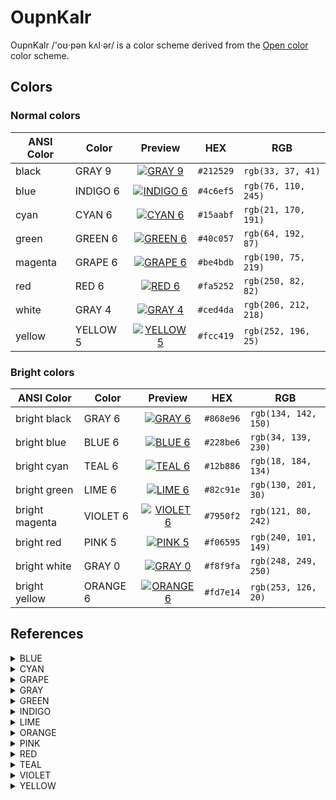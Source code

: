 # OupnKalr

OupnKalr /'oʊ·pən kʌl·ər/ is a color scheme derived from the [Open color] color scheme.

[Open color]: https://github.com/yeun/open-color

## Colors

### Normal colors

| ANSI Color | Color    | Preview                                 | HEX       | RGB                  |
| ---------- | -------- | :-------------------------------------: | --------- | -------------------- |
| black      | GRAY 9   | [![GRAY 9][GRAY 9 image]][GRAY 9]       | `#212529` | `rgb(33, 37, 41)`    |
| blue       | INDIGO 6 | [![INDIGO 6][INDIGO 6 image]][INDIGO 6] | `#4c6ef5` | `rgb(76, 110, 245)`  |
| cyan       | CYAN 6   | [![CYAN 6][CYAN 6 image]][CYAN 6]       | `#15aabf` | `rgb(21, 170, 191)`  |
| green      | GREEN 6  | [![GREEN 6][GREEN 6 image]][GREEN 6]    | `#40c057` | `rgb(64, 192, 87)`   |
| magenta    | GRAPE 6  | [![GRAPE 6][GRAPE 6 image]][GRAPE 6]    | `#be4bdb` | `rgb(190, 75, 219)`  |
| red        | RED 6    | [![RED 6][RED 6 image]][RED 6]          | `#fa5252` | `rgb(250, 82, 82)`   |
| white      | GRAY 4   | [![GRAY 4][GRAY 4 image]][GRAY 4]       | `#ced4da` | `rgb(206, 212, 218)` |
| yellow     | YELLOW 5 | [![YELLOW 5][YELLOW 5 image]][YELLOW 5] | `#fcc419` | `rgb(252, 196, 25)`  |

### Bright colors

| ANSI Color     | Color    | Preview                                 | HEX       | RGB                  |
| -------------- | -------- | :-------------------------------------: | --------- | -------------------- |
| bright black   | GRAY 6   | [![GRAY 6][GRAY 6 image]][GRAY 6]       | `#868e96` | `rgb(134, 142, 150)` |
| bright blue    | BLUE 6   | [![BLUE 6][BLUE 6 image]][BLUE 6]       | `#228be6` | `rgb(34, 139, 230)`  |
| bright cyan    | TEAL 6   | [![TEAL 6][TEAL 6 image]][TEAL 6]       | `#12b886` | `rgb(18, 184, 134)`  |
| bright green   | LIME 6   | [![LIME 6][LIME 6 image]][LIME 6]       | `#82c91e` | `rgb(130, 201, 30)`  |
| bright magenta | VIOLET 6 | [![VIOLET 6][VIOLET 6 image]][VIOLET 6] | `#7950f2` | `rgb(121, 80, 242)`  |
| bright red     | PINK 5   | [![PINK 5][PINK 5 image]][PINK 5]       | `#f06595` | `rgb(240, 101, 149)` |
| bright white   | GRAY 0   | [![GRAY 0][GRAY 0 image]][GRAY 0]       | `#f8f9fa` | `rgb(248, 249, 250)` |
| bright yellow  | ORANGE 6 | [![ORANGE 6][ORANGE 6 image]][ORANGE 6] | `#fd7e14` | `rgb(253, 126, 20)`  |

## References

<details>
  <summary>BLUE</summary>

  Open color swatches:

  | Color  |              Preview              | Contrast                 | Lightness | HEX       | RGB                  |
  | ------ | :-------------------------------: | ------------------------ | --------- | --------- | -------------------- |
  | BLUE 0 | [![BLUE 0][BLUE 0 image]][BLUE 0] | [13.89][BLUE 0 contrast] | 0.95      | `#e7f5ff` | `rgb(231, 245, 255)` |
  | BLUE 1 | [![BLUE 1][BLUE 1 image]][BLUE 1] | [12.49][BLUE 1 contrast] | 0.91      | `#d0ebff` | `rgb(208, 235, 255)` |
  | BLUE 2 | [![BLUE 2][BLUE 2 image]][BLUE 2] | [10.19][BLUE 2 contrast] | 0.82      | `#a5d8ff` | `rgb(165, 216, 255)` |
  | BLUE 3 | [![BLUE 3][BLUE 3 image]][BLUE 3] | [7.85][BLUE 3 contrast]  | 0.72      | `#74c0fc` | `rgb(116, 192, 252)` |
  | BLUE 4 | [![BLUE 4][BLUE 4 image]][BLUE 4] | [6.23][BLUE 4 contrast]  | 0.64      | `#4dabf7` | `rgb(77, 171, 247)`  |
  | BLUE 5 | [![BLUE 5][BLUE 5 image]][BLUE 5] | [5.16][BLUE 5 contrast]  | 0.57      | `#339af0` | `rgb(51, 154, 240)`  |
  | BLUE 6 | [![BLUE 6][BLUE 6 image]][BLUE 6] | [4.34][BLUE 6 contrast]  | 0.52      | `#228be6` | `rgb(34, 139, 230)`  |
  | BLUE 7 | [![BLUE 7][BLUE 7 image]][BLUE 7] | [3.68][BLUE 7 contrast]  | 0.47      | `#1c7ed6` | `rgb(28, 126, 214)`  |
  | BLUE 8 | [![BLUE 8][BLUE 8 image]][BLUE 8] | [3.07][BLUE 8 contrast]  | 0.43      | `#1971c2` | `rgb(25, 113, 194)`  |
  | BLUE 9 | [![BLUE 9][BLUE 9 image]][BLUE 9] | [2.53][BLUE 9 contrast]  | 0.38      | `#1864ab` | `rgb(24, 100, 171)`  |

  Other swatches:

  | Color            | Preview                                    | Contrast                   | Lightness | HEX       | RGB                 |
  | ---------------- | :----------------------------------------: | -------------------------- | --------- | --------- | ------------------- |
  | HTML dodger blue | [![blue][blue image]][blue]                | [4.77][blue contrast]      | 0.56      | `#1e90ff` | `rgb(30, 144, 255)` |
  | blue 210°        | [![blue 210°][blue 210° image]][blue 210°] | [4.06][blue 210° contrast] | 0.50      | `#0080ff` | `rgb(0, 128, 255)`  |

  [BLUE 0 contrast]: https://colourcontrast.cc/e7f5ff/212529
  [BLUE 0 image]: https://www.htmlcsscolor.com/preview/32x32/e7f5ff.png
  [BLUE 0]: https://www.htmlcsscolor.com/hex/e7f5ff
  [BLUE 1 contrast]: https://colourcontrast.cc/d0ebff/212529
  [BLUE 1 image]: https://www.htmlcsscolor.com/preview/32x32/d0ebff.png
  [BLUE 1]: https://www.htmlcsscolor.com/hex/d0ebff
  [BLUE 2 contrast]: https://colourcontrast.cc/a5d8ff/212529
  [BLUE 2 image]: https://www.htmlcsscolor.com/preview/32x32/a5d8ff.png
  [BLUE 2]: https://www.htmlcsscolor.com/hex/a5d8ff
  [BLUE 3 contrast]: https://colourcontrast.cc/74c0fc/212529
  [BLUE 3 image]: https://www.htmlcsscolor.com/preview/32x32/74c0fc.png
  [BLUE 3]: https://www.htmlcsscolor.com/hex/74c0fc
  [BLUE 4 contrast]: https://colourcontrast.cc/4dabf7/212529
  [BLUE 4 image]: https://www.htmlcsscolor.com/preview/32x32/4dabf7.png
  [BLUE 4]: https://www.htmlcsscolor.com/hex/4dabf7
  [BLUE 5 contrast]: https://colourcontrast.cc/339af0/212529
  [BLUE 5 image]: https://www.htmlcsscolor.com/preview/32x32/339af0.png
  [BLUE 5]: https://www.htmlcsscolor.com/hex/339af0
  [BLUE 6 contrast]: https://colourcontrast.cc/228be6/212529
  [BLUE 6 image]: https://www.htmlcsscolor.com/preview/32x32/228be6.png
  [BLUE 6]: https://www.htmlcsscolor.com/hex/228be6
  [BLUE 7 contrast]: https://colourcontrast.cc/1c7ed6/212529
  [BLUE 7 image]: https://www.htmlcsscolor.com/preview/32x32/1c7ed6.png
  [BLUE 7]: https://www.htmlcsscolor.com/hex/1c7ed6
  [BLUE 8 contrast]: https://colourcontrast.cc/1971c2/212529
  [BLUE 8 image]: https://www.htmlcsscolor.com/preview/32x32/1971c2.png
  [BLUE 8]: https://www.htmlcsscolor.com/hex/1971c2
  [BLUE 9 contrast]: https://colourcontrast.cc/1864ab/212529
  [BLUE 9 image]: https://www.htmlcsscolor.com/preview/32x32/1864ab.png
  [BLUE 9]: https://www.htmlcsscolor.com/hex/1864ab
  [blue 210° contrast]: https://colourcontrast.cc/0080ff/212529
  [blue 210° image]: https://www.htmlcsscolor.com/preview/32x32/0080ff.png
  [blue 210°]: https://www.htmlcsscolor.com/hex/0080ff
  [blue contrast]: https://colourcontrast.cc/1e90ff/212529
  [blue image]: https://www.htmlcsscolor.com/preview/32x32/1e90ff.png
  [blue]: https://www.htmlcsscolor.com/hex/1e90ff
</details>
<details>
  <summary>CYAN</summary>

  Open color swatches:

  | Color  |              Preview              | Contrast                 | Lightness | HEX       | RGB                  |
  | ------ | :-------------------------------: | ------------------------ | --------- | --------- | -------------------- |
  | CYAN 0 | [![CYAN 0][CYAN 0 image]][CYAN 0] | [14.21][CYAN 0 contrast] | 0.94      | `#e3fafc` | `rgb(227, 250, 252)` |
  | CYAN 1 | [![CYAN 1][CYAN 1 image]][CYAN 1] | [13.18][CYAN 1 contrast] | 0.88      | `#c5f6fa` | `rgb(197, 246, 250)` |
  | CYAN 2 | [![CYAN 2][CYAN 2 image]][CYAN 2] | [11.31][CYAN 2 contrast] | 0.77      | `#99e9f2` | `rgb(153, 233, 242)` |
  | CYAN 3 | [![CYAN 3][CYAN 3 image]][CYAN 3] | [9.30][CYAN 3 contrast]  | 0.65      | `#66d9e8` | `rgb(102, 217, 232)` |
  | CYAN 4 | [![CYAN 4][CYAN 4 image]][CYAN 4] | [7.76][CYAN 4 contrast]  | 0.55      | `#3bc9db` | `rgb(59, 201, 219)`  |
  | CYAN 5 | [![CYAN 5][CYAN 5 image]][CYAN 5] | [6.48][CYAN 5 contrast]  | 0.47      | `#22b8cf` | `rgb(34, 184, 207)`  |
  | CYAN 6 | [![CYAN 6][CYAN 6 image]][CYAN 6] | [5.53][CYAN 6 contrast]  | 0.42      | `#15aabf` | `rgb(21, 170, 191)`  |
  | CYAN 7 | [![CYAN 7][CYAN 7 image]][CYAN 7] | [4.49][CYAN 7 contrast]  | 0.37      | `#1098ad` | `rgb(16, 152, 173)`  |
  | CYAN 8 | [![CYAN 8][CYAN 8 image]][CYAN 8] | [3.55][CYAN 8 contrast]  | 0.32      | `#0c8599` | `rgb(12, 133, 153)`  |
  | CYAN 9 | [![CYAN 9][CYAN 9 image]][CYAN 9] | [2.76][CYAN 9 contrast]  | 0.28      | `#0b7285` | `rgb(11, 114, 133)`  |

  Other swatches:

  | Color            | Preview                                    | Contrast                    | Lightness | HEX       | RGB                |
  | ---------------- | :----------------------------------------: | --------------------------- | --------- | --------- | ------------------ |
  | HTML cyan (aqua) | [![cyan][cyan image]][cyan]                | [12.30][cyan contrast]      | 0.5       | `#00ffff` | `rgb(0, 255, 255)` |
  | cyan 180°        | [![cyan 180°][cyan 180° image]][cyan 180°] | [12.30][cyan 180° contrast] | 0.5       | `#00ffff` | `rgb(0, 255, 255)` |

  [CYAN 0 contrast]: https://colourcontrast.cc/e3fafc/212529
  [CYAN 0 image]: https://www.htmlcsscolor.com/preview/32x32/e3fafc.png
  [CYAN 0]: https://www.htmlcsscolor.com/hex/e3fafc
  [CYAN 1 contrast]: https://colourcontrast.cc/c5f6fa/212529
  [CYAN 1 image]: https://www.htmlcsscolor.com/preview/32x32/c5f6fa.png
  [CYAN 1]: https://www.htmlcsscolor.com/hex/c5f6fa
  [CYAN 2 contrast]: https://colourcontrast.cc/99e9f2/212529
  [CYAN 2 image]: https://www.htmlcsscolor.com/preview/32x32/99e9f2.png
  [CYAN 2]: https://www.htmlcsscolor.com/hex/99e9f2
  [CYAN 3 contrast]: https://colourcontrast.cc/66d9e8/212529
  [CYAN 3 image]: https://www.htmlcsscolor.com/preview/32x32/66d9e8.png
  [CYAN 3]: https://www.htmlcsscolor.com/hex/66d9e8
  [CYAN 4 contrast]: https://colourcontrast.cc/3bc9db/212529
  [CYAN 4 image]: https://www.htmlcsscolor.com/preview/32x32/3bc9db.png
  [CYAN 4]: https://www.htmlcsscolor.com/hex/3bc9db
  [CYAN 5 contrast]: https://colourcontrast.cc/22b8cf/212529
  [CYAN 5 image]: https://www.htmlcsscolor.com/preview/32x32/22b8cf.png
  [CYAN 5]: https://www.htmlcsscolor.com/hex/22b8cf
  [CYAN 6 contrast]: https://colourcontrast.cc/15aabf/212529
  [CYAN 6 image]: https://www.htmlcsscolor.com/preview/32x32/15aabf.png
  [CYAN 6]: https://www.htmlcsscolor.com/hex/15aabf
  [CYAN 7 contrast]: https://colourcontrast.cc/1098ad/212529
  [CYAN 7 image]: https://www.htmlcsscolor.com/preview/32x32/1098ad.png
  [CYAN 7]: https://www.htmlcsscolor.com/hex/1098ad
  [CYAN 8 contrast]: https://colourcontrast.cc/0c8599/212529
  [CYAN 8 image]: https://www.htmlcsscolor.com/preview/32x32/0c8599.png
  [CYAN 8]: https://www.htmlcsscolor.com/hex/0c8599
  [CYAN 9 contrast]: https://colourcontrast.cc/0b7285/212529
  [CYAN 9 image]: https://www.htmlcsscolor.com/preview/32x32/0b7285.png
  [CYAN 9]: https://www.htmlcsscolor.com/hex/0b7285
  [cyan 180° contrast]: https://colourcontrast.cc/00ffff/212529
  [cyan 180° image]: https://www.htmlcsscolor.com/preview/32x32/00ffff.png
  [cyan 180°]: https://www.htmlcsscolor.com/hex/00ffff
  [cyan contrast]: https://colourcontrast.cc/00ffff/212529
  [cyan image]: https://www.htmlcsscolor.com/preview/32x32/00ffff.png
  [cyan]: https://www.htmlcsscolor.com/hex/00ffff
</details>
<details>
  <summary>GRAPE</summary>

  Open color swatches:

  | Color   |               Preview                | Contrast                  | Lightness | HEX       | RGB                  |
  | ------- | :----------------------------------: | ------------------------- | --------- | --------- | -------------------- |
  | GRAPE 0 | [![GRAPE 0][GRAPE 0 image]][GRAPE 0] | [13.85][GRAPE 0 contrast] | 0.96      | `#f8f0fc` | `rgb(248, 240, 252)` |
  | GRAPE 1 | [![GRAPE 1][GRAPE 1 image]][GRAPE 1] | [11.84][GRAPE 1 contrast] | 0.92      | `#f3d9fa` | `rgb(243, 217, 250)` |
  | GRAPE 2 | [![GRAPE 2][GRAPE 2 image]][GRAPE 2] | [9.83][GRAPE 2 contrast]  | 0.86      | `#eebefa` | `rgb(238, 190, 250)` |
  | GRAPE 3 | [![GRAPE 3][GRAPE 3 image]][GRAPE 3] | [7.52][GRAPE 3 contrast]  | 0.78      | `#e599f7` | `rgb(229, 153, 247)` |
  | GRAPE 4 | [![GRAPE 4][GRAPE 4 image]][GRAPE 4] | [5.80][GRAPE 4 contrast]  | 0.71      | `#da77f2` | `rgb(218, 119, 242)` |
  | GRAPE 5 | [![GRAPE 5][GRAPE 5 image]][GRAPE 5] | [4.63][GRAPE 5 contrast]  | 0.64      | `#cc5de8` | `rgb(204, 93, 232)`  |
  | GRAPE 6 | [![GRAPE 6][GRAPE 6 image]][GRAPE 6] | [3.83][GRAPE 6 contrast]  | 0.58      | `#be4bdb` | `rgb(190, 75, 219)`  |
  | GRAPE 7 | [![GRAPE 7][GRAPE 7 image]][GRAPE 7] | [3.18][GRAPE 7 contrast]  | 0.52      | `#ae3ec9` | `rgb(174, 62, 201)`  |
  | GRAPE 8 | [![GRAPE 8][GRAPE 8 image]][GRAPE 8] | [2.65][GRAPE 8 contrast]  | 0.46      | `#9c36b5` | `rgb(156, 54, 181)`  |
  | GRAPE 9 | [![GRAPE 9][GRAPE 9 image]][GRAPE 9] | [2.12][GRAPE 9 contrast]  | 0.40      | `#862e9c` | `rgb(134, 46, 156)`  |

  Other swatches:

  | Color                  | Preview                                       | Contrast                    | Lightness | HEX       | RGB                |
  | ---------------------- | :-------------------------------------------: | --------------------------- | --------- | --------- | ------------------ |
  | HTML magenta (fuchsia) | [![magenta][magenta image]][magenta]          | [4.92][magenta contrast]    | 0.50      | `#ff00ff` | `rgb(255, 0, 255)` |
  | grape 300°             | [![grape 300°][grape 300° image]][grape 300°] | [4.92][grape 300° contrast] | 0.50      | `#ff00ff` | `rgb(255, 0, 255)` |

  [GRAPE 0 contrast]: https://colourcontrast.cc/f8f0fc/212529
  [GRAPE 0 image]: https://www.htmlcsscolor.com/preview/32x32/f8f0fc.png
  [GRAPE 0]: https://www.htmlcsscolor.com/hex/f8f0fc
  [GRAPE 1 contrast]: https://colourcontrast.cc/f3d9fa/212529
  [GRAPE 1 image]: https://www.htmlcsscolor.com/preview/32x32/f3d9fa.png
  [GRAPE 1]: https://www.htmlcsscolor.com/hex/f3d9fa
  [GRAPE 2 contrast]: https://colourcontrast.cc/eebefa/212529
  [GRAPE 2 image]: https://www.htmlcsscolor.com/preview/32x32/eebefa.png
  [GRAPE 2]: https://www.htmlcsscolor.com/hex/eebefa
  [GRAPE 3 contrast]: https://colourcontrast.cc/e599f7/212529
  [GRAPE 3 image]: https://www.htmlcsscolor.com/preview/32x32/e599f7.png
  [GRAPE 3]: https://www.htmlcsscolor.com/hex/e599f7
  [GRAPE 4 contrast]: https://colourcontrast.cc/da77f2/212529
  [GRAPE 4 image]: https://www.htmlcsscolor.com/preview/32x32/da77f2.png
  [GRAPE 4]: https://www.htmlcsscolor.com/hex/da77f2
  [GRAPE 5 contrast]: https://colourcontrast.cc/cc5de8/212529
  [GRAPE 5 image]: https://www.htmlcsscolor.com/preview/32x32/cc5de8.png
  [GRAPE 5]: https://www.htmlcsscolor.com/hex/cc5de8
  [GRAPE 6 contrast]: https://colourcontrast.cc/be4bdb/212529
  [GRAPE 6 image]: https://www.htmlcsscolor.com/preview/32x32/be4bdb.png
  [GRAPE 6]: https://www.htmlcsscolor.com/hex/be4bdb
  [GRAPE 7 contrast]: https://colourcontrast.cc/ae3ec9/212529
  [GRAPE 7 image]: https://www.htmlcsscolor.com/preview/32x32/ae3ec9.png
  [GRAPE 7]: https://www.htmlcsscolor.com/hex/ae3ec9
  [GRAPE 8 contrast]: https://colourcontrast.cc/9c36b5/212529
  [GRAPE 8 image]: https://www.htmlcsscolor.com/preview/32x32/9c36b5.png
  [GRAPE 8]: https://www.htmlcsscolor.com/hex/9c36b5
  [GRAPE 9 contrast]: https://colourcontrast.cc/862e9c/212529
  [GRAPE 9 image]: https://www.htmlcsscolor.com/preview/32x32/862e9c.png
  [GRAPE 9]: https://www.htmlcsscolor.com/hex/862e9c
  [grape 300° contrast]: https://colourcontrast.cc/ff00ff/212529
  [grape 300° image]: https://www.htmlcsscolor.com/preview/32x32/ff00ff.png
  [grape 300°]: https://www.htmlcsscolor.com/hex/ff00ff
  [magenta contrast]: https://colourcontrast.cc/ff00ff/212529
  [magenta image]: https://www.htmlcsscolor.com/preview/32x32/ff00ff.png
  [magenta]: https://www.htmlcsscolor.com/hex/ff00ff
</details>
<details>
  <summary>GRAY</summary>

  Open color swatches:

  | Color  |              Preview              | Contrast                 | Lightness | HEX       | RGB                  |
  | -------| :-------------------------------: | ------------------------ | --------- | --------- | -------------------- |
  | GRAY 0 | [![GRAY 0][GRAY 0 image]][GRAY 0] | [14.63][GRAY 0 contrast] | 0.98      | `#f8f9fa` | `rgb(248, 249, 250)` |
  | GRAY 1 | [![GRAY 1][GRAY 1 image]][GRAY 1] | [13.87][GRAY 1 contrast] | 0.95      | `#f1f3f5` | `rgb(241, 243, 245)` |
  | GRAY 2 | [![GRAY 2][GRAY 2 image]][GRAY 2] | [13.01][GRAY 2 contrast] | 0.93      | `#e9ecef` | `rgb(233, 236, 239)` |
  | GRAY 3 | [![GRAY 3][GRAY 3 image]][GRAY 3] | [11.85][GRAY 3 contrast] | 0.89      | `#dee2e6` | `rgb(222, 226, 230)` |
  | GRAY 4 | [![GRAY 4][GRAY 4 image]][GRAY 4] | [10.32][GRAY 4 contrast] | 0.83      | `#ced4da` | `rgb(206, 212, 218)` |
  | GRAY 5 | [![GRAY 5][GRAY 5 image]][GRAY 5] | [7.43][GRAY 5 contrast]  | 0.71      | `#adb5bd` | `rgb(173, 181, 189)` |
  | GRAY 6 | [![GRAY 6][GRAY 6 image]][GRAY 6] | [4.64][GRAY 6 contrast]  | 0.56      | `#868e96` | `rgb(134, 142, 150)` |
  | GRAY 7 | [![GRAY 7][GRAY 7 image]][GRAY 7] | [1.89][GRAY 7 contrast]  | 0.31      | `#495057` | `rgb(73, 80, 87)`    |
  | GRAY 8 | [![GRAY 8][GRAY 8 image]][GRAY 8] | [1.34][GRAY 8 contrast]  | 0.23      | `#343a40` | `rgb(52, 58, 64)`    |
  | GRAY 9 | [![GRAY 9][GRAY 9 image]][GRAY 9] | [1.00][GRAY 9 contrast]  | 0.15      | `#212529` | `rgb(33, 37, 41)`    |

  Other swatches:

  | Color           | Preview                                       | Contrast                     | Lightness | HEX       | RGB                  |
  | --------------- | :-------------------------------------------: | ---------------------------- | --------- | --------- | -------------------- |
  | HTML dark gray  | [![dark gray][dark gray image]][dark gray]    | [6.56][dark gray contrast]   | 0.66      | `#d3d3d3` | `rgb(211, 211, 211)` |
  | HTML gray       | [![gray][gray image]][gray]                   | [3.91][gray contrast]        | 0.50      | `#808080` | `rgb(128, 128, 128)` |
  | HTML light gray | [![light gray][light gray image]][light gray] | [10.30][light gray contrast] | 0.83      | `#d3d3d3` | `rgb(211, 211, 211)` |

  Because there is no color wheel for gray (hues in HSL/HSV color models), only
  HTML colors are used as reference.

  Thoughts:

  * **GRAY 0** is the lightest tint, therefore is chosen as the foreground color
    and as the bright white color
  * **GRAY** 4 is the nearest tint to HTML light gray by contrast, has the same
    lightness as HTML light gray, therefore is chosen as the normal white color

    * GRAY 3 is darker white than light gray
    * GRAY 4 is the middle tone and would have low contrast to GRAY 5

  * **GRAY 6** is the nearest shade to HTML gray by contrast and lightness, the
    first shade above 4.5 contrast, therefore is chosen as the bright black
    color

    * GRAY 5 is the middle tone and would have low contrast to GRAY 4
    * GRAY 7 is unreadable
    * HTML dark gray is surprisingly lighter than HTML gray

  * **GRAY 9** is the darkest shade, therefore is chosen as the background
    color and as the normal black color

  [GRAY 0 contrast]: https://colourcontrast.cc/f8f9fa/212529
  [GRAY 0 image]: https://www.htmlcsscolor.com/preview/32x32/f8f9fa.png
  [GRAY 0]: https://www.htmlcsscolor.com/hex/f8f9fa
  [GRAY 1 contrast]: https://colourcontrast.cc/f1f3f5/212529
  [GRAY 1 image]: https://www.htmlcsscolor.com/preview/32x32/f1f3f5.png
  [GRAY 1]: https://www.htmlcsscolor.com/hex/f1f3f5
  [GRAY 2 contrast]: https://colourcontrast.cc/e9ecef/212529
  [GRAY 2 image]: https://www.htmlcsscolor.com/preview/32x32/e9ecef.png
  [GRAY 2]: https://www.htmlcsscolor.com/hex/e9ecef
  [GRAY 3 contrast]: https://colourcontrast.cc/dee2e6/212529
  [GRAY 3 image]: https://www.htmlcsscolor.com/preview/32x32/dee2e6.png
  [GRAY 3]: https://www.htmlcsscolor.com/hex/dee2e6
  [GRAY 4 contrast]: https://colourcontrast.cc/ced4da/212529
  [GRAY 4 image]: https://www.htmlcsscolor.com/preview/32x32/ced4da.png
  [GRAY 4]: https://www.htmlcsscolor.com/hex/ced4da
  [GRAY 5 contrast]: https://colourcontrast.cc/adb5bd/212529
  [GRAY 5 image]: https://www.htmlcsscolor.com/preview/32x32/adb5bd.png
  [GRAY 5]: https://www.htmlcsscolor.com/hex/adb5bd
  [GRAY 6 contrast]: https://colourcontrast.cc/868e96/212529
  [GRAY 6 image]: https://www.htmlcsscolor.com/preview/32x32/868e96.png
  [GRAY 6]: https://www.htmlcsscolor.com/hex/868e96
  [GRAY 7 contrast]: https://colourcontrast.cc/495057/212529
  [GRAY 7 image]: https://www.htmlcsscolor.com/preview/32x32/495057.png
  [GRAY 7]: https://www.htmlcsscolor.com/hex/495057
  [GRAY 8 contrast]: https://colourcontrast.cc/343a40/212529
  [GRAY 8 image]: https://www.htmlcsscolor.com/preview/32x32/343a40.png
  [GRAY 8]: https://www.htmlcsscolor.com/hex/343a40
  [GRAY 9 contrast]: https://colourcontrast.cc/212529/212529
  [GRAY 9 image]: https://www.htmlcsscolor.com/preview/32x32/212529.png
  [GRAY 9]: https://www.htmlcsscolor.com/hex/212529
  [dark gray contrast]: https://colourcontrast.cc/a9a9a9/212529
  [dark gray image]: https://www.htmlcsscolor.com/preview/32x32/a9a9a9.png
  [dark gray]: https://www.htmlcsscolor.com/hex/a9a9a9
  [gray contrast]: https://colourcontrast.cc/808080/212529
  [gray image]: https://www.htmlcsscolor.com/preview/32x32/808080.png
  [gray]: https://www.htmlcsscolor.com/hex/808080
  [light gray contrast]: https://colourcontrast.cc/d3d3d3/212529
  [light gray image]: https://www.htmlcsscolor.com/preview/32x32/d3d3d3.png
  [light gray]: https://www.htmlcsscolor.com/hex/d3d3d3
</details>
<details>
  <summary>GREEN</summary>

  Open color swatches:

  | Color   |               Preview                | Contrast                  | Lightness | HEX       | RGB                  |
  | ------- | :----------------------------------: | ------------------------- | --------- | --------- | -------------------- |
  | GREEN 0 | [![GREEN 0][GREEN 0 image]][GREEN 0] | [14.37][GREEN 0 contrast] | 0.95      | `#ebfbee` | `rgb(235, 251, 238)` |
  | GREEN 1 | [![GREEN 1][GREEN 1 image]][GREEN 1] | [13.45][GREEN 1 contrast] | 0.90      | `#d3f9d8` | `rgb(211, 249, 216)` |
  | GREEN 2 | [![GREEN 2][GREEN 2 image]][GREEN 2] | [11.98][GREEN 2 contrast] | 0.82      | `#b2f2bb` | `rgb(178, 242, 187)` |
  | GREEN 3 | [![GREEN 3][GREEN 3 image]][GREEN 3] | [10.46][GREEN 3 contrast] | 0.73      | `#8ce99a` | `rgb(140, 233, 154)` |
  | GREEN 4 | [![GREEN 4][GREEN 4 image]][GREEN 4] | [8.83][GREEN 4 contrast]  | 0.64      | `#69db7c` | `rgb(105, 219, 124)` |
  | GREEN 5 | [![GREEN 5][GREEN 5 image]][GREEN 5] | [7.69][GREEN 5 contrast]  | 0.56      | `#51cf66` | `rgb(81, 207, 102)`  |
  | GREEN 6 | [![GREEN 6][GREEN 6 image]][GREEN 6] | [6.53][GREEN 6 contrast]  | 0.50      | `#40c057` | `rgb(64, 192, 87)`   |
  | GREEN 7 | [![GREEN 7][GREEN 7 image]][GREEN 7] | [5.61][GREEN 7 contrast]  | 0.46      | `#37b24d` | `rgb(55, 178, 77)`   |
  | GREEN 8 | [![GREEN 8][GREEN 8 image]][GREEN 8] | [4.48][GREEN 8 contrast]  | 0.40      | `#2f9e44` | `rgb(47, 158, 68)`   |
  | GREEN 9 | [![GREEN 9][GREEN 9 image]][GREEN 9] | [3.53][GREEN 9 contrast]  | 0.35      | `#2b8a3e` | `rgb(43, 138, 62)`   |

  Other swatches:

  | Color          | Preview                                       | Contrast                     | Lightness | HEX       | RGB              |
  | -------------- | :-------------------------------------------: | ---------------------------- | --------- | --------- | ---------------- |
  | HTML green     | [![green][green image]][green]                | [3.00][green contrast]       | 0.25      | `#008000` | `rgb(0, 128, 0)` |
  | HTML limegreen | [![limegreen][limegreen image]][limegreen]    | [7.28][limegreen contrast]   | 0.50      | `#32cd32` | `rgb(50, 205, 50)` |
  | green 120°     | [![green 120°][green 120° image]][green 120°] | [11.24][green 120° contrast] | 0.50      | `#00ff00` | `rgb(0, 255, 0)` |

  green 120° is HTML lime

  [GREEN 0 contrast]: https://colourcontrast.cc/ebfbee/212529
  [GREEN 0 image]: https://www.htmlcsscolor.com/preview/32x32/ebfbee.png
  [GREEN 0]: https://www.htmlcsscolor.com/hex/ebfbee
  [GREEN 1 contrast]: https://colourcontrast.cc/d3f9d8/212529
  [GREEN 1 image]: https://www.htmlcsscolor.com/preview/32x32/d3f9d8.png
  [GREEN 1]: https://www.htmlcsscolor.com/hex/d3f9d8
  [GREEN 2 contrast]: https://colourcontrast.cc/b2f2bb/212529
  [GREEN 2 image]: https://www.htmlcsscolor.com/preview/32x32/b2f2bb.png
  [GREEN 2]: https://www.htmlcsscolor.com/hex/b2f2bb
  [GREEN 3 contrast]: https://colourcontrast.cc/8ce99a/212529
  [GREEN 3 image]: https://www.htmlcsscolor.com/preview/32x32/8ce99a.png
  [GREEN 3]: https://www.htmlcsscolor.com/hex/8ce99a
  [GREEN 4 contrast]: https://colourcontrast.cc/69db7c/212529
  [GREEN 4 image]: https://www.htmlcsscolor.com/preview/32x32/69db7c.png
  [GREEN 4]: https://www.htmlcsscolor.com/hex/69db7c
  [GREEN 5 contrast]: https://colourcontrast.cc/51cf66/212529
  [GREEN 5 image]: https://www.htmlcsscolor.com/preview/32x32/51cf66.png
  [GREEN 5]: https://www.htmlcsscolor.com/hex/51cf66
  [GREEN 6 contrast]: https://colourcontrast.cc/40c057/212529
  [GREEN 6 image]: https://www.htmlcsscolor.com/preview/32x32/40c057.png
  [GREEN 6]: https://www.htmlcsscolor.com/hex/40c057
  [GREEN 7 contrast]: https://colourcontrast.cc/37b24d/212529
  [GREEN 7 image]: https://www.htmlcsscolor.com/preview/32x32/37b24d.png
  [GREEN 7]: https://www.htmlcsscolor.com/hex/37b24d
  [GREEN 8 contrast]: https://colourcontrast.cc/2f9e44/212529
  [GREEN 8 image]: https://www.htmlcsscolor.com/preview/32x32/2f9e44.png
  [GREEN 8]: https://www.htmlcsscolor.com/hex/2f9e44
  [GREEN 9 contrast]: https://colourcontrast.cc/2b8a3e/212529
  [GREEN 9 image]: https://www.htmlcsscolor.com/preview/32x32/2b8a3e.png
  [GREEN 9]: https://www.htmlcsscolor.com/hex/2b8a3e
  [green 120° contrast]: https://colourcontrast.cc/00ff00/212529
  [green 120° image]: https://www.htmlcsscolor.com/preview/32x32/00ff00.png
  [green 120°]: https://www.htmlcsscolor.com/hex/00ff00
  [green contrast]: https://colourcontrast.cc/008000/212529
  [green image]: https://www.htmlcsscolor.com/preview/32x32/008000.png
  [green]: https://www.htmlcsscolor.com/hex/008000
  [limegreen contrast]: https://colourcontrast.cc/32cd32/212529
  [limegreen image]: https://www.htmlcsscolor.com/preview/32x32/32cd32.png
  [limegreen]: https://www.htmlcsscolor.com/hex/32cd32
</details>
<details>
  <summary>INDIGO</summary>

  Open color swatches:

  | Color    |                 Preview                 | Contrast                   | Lightness | HEX       | RGB                  |
  | -------- | :-------------------------------------: | -------------------------- | --------- | --------- | -------------------- |
  | INDIGO 0 | [![INDIGO 0][INDIGO 0 image]][INDIGO 0] | [13.77][INDIGO 0 contrast] | 0.96      | `#edf2ff` | `rgb(237, 242, 255)` |
  | INDIGO 1 | [![INDIGO 1][INDIGO 1 image]][INDIGO 1] | [12.16][INDIGO 1 contrast] | 0.93      | `#dbe4ff` | `rgb(219, 228, 255)` |
  | INDIGO 2 | [![INDIGO 2][INDIGO 2 image]][INDIGO 2] | [9.40][INDIGO 2 contrast]  | 0.86      | `#bac8ff` | `rgb(186, 200, 255)` |
  | INDIGO 3 | [![INDIGO 3][INDIGO 3 image]][INDIGO 3] | [6.74][INDIGO 3 contrast]  | 0.78      | `#91a7ff` | `rgb(145, 167, 255)` |
  | INDIGO 4 | [![INDIGO 4][INDIGO 4 image]][INDIGO 4] | [5.20][INDIGO 4 contrast]  | 0.72      | `#748ffc` | `rgb(116, 143, 252)` |
  | INDIGO 5 | [![INDIGO 5][INDIGO 5 image]][INDIGO 5] | [4.20][INDIGO 5 contrast]  | 0.67      | `#5c7cfa` | `rgb(92, 124, 250)`  |
  | INDIGO 6 | [![INDIGO 6][INDIGO 6 image]][INDIGO 6] | [3.57][INDIGO 6 contrast]  | 0.63      | `#4c6ef5` | `rgb(76, 110, 245)`  |
  | INDIGO 7 | [![INDIGO 7][INDIGO 7 image]][INDIGO 7] | [3.10][INDIGO 7 contrast]  | 0.59      | `#4263eb` | `rgb(66, 99, 235)`   |
  | INDIGO 8 | [![INDIGO 8][INDIGO 8 image]][INDIGO 8] | [2.72][INDIGO 8 contrast]  | 0.55      | `#3b5bdb` | `rgb(59, 91, 219)`   |
  | INDIGO 9 | [![INDIGO 9][INDIGO 9 image]][INDIGO 9] | [2.28][INDIGO 9 contrast]  | 0.50      | `#364fc7` | `rgb(54, 79, 199)`   |

  Other swatches:

  | Color       |                     Preview                      | Contrast                     | Lightness | HEX       | RGB              |
  | ----------- | :----------------------------------------------: | ---------------------------- | --------- | --------- | ---------------- |
  | indigo 240° | [![indigo 240°][indigo 240° image]][indigo 240°] | [1.80][indigo 240° contrast] | 0.50      | `#0000ff` | `rgb(0, 0, 255)` |

  [INDIGO 0 contrast]: https://colourcontrast.cc/edf2ff/212529
  [INDIGO 0 image]: https://www.htmlcsscolor.com/preview/32x32/edf2ff.png
  [INDIGO 0]: https://www.htmlcsscolor.com/hex/edf2ff
  [INDIGO 1 contrast]: https://colourcontrast.cc/dbe4ff/212529
  [INDIGO 1 image]: https://www.htmlcsscolor.com/preview/32x32/dbe4ff.png
  [INDIGO 1]: https://www.htmlcsscolor.com/hex/dbe4ff
  [INDIGO 2 contrast]: https://colourcontrast.cc/bac8ff/212529
  [INDIGO 2 image]: https://www.htmlcsscolor.com/preview/32x32/bac8ff.png
  [INDIGO 2]: https://www.htmlcsscolor.com/hex/bac8ff
  [INDIGO 3 contrast]: https://colourcontrast.cc/91a7ff/212529
  [INDIGO 3 image]: https://www.htmlcsscolor.com/preview/32x32/91a7ff.png
  [INDIGO 3]: https://www.htmlcsscolor.com/hex/91a7ff
  [INDIGO 4 contrast]: https://colourcontrast.cc/748ffc/212529
  [INDIGO 4 image]: https://www.htmlcsscolor.com/preview/32x32/748ffc.png
  [INDIGO 4]: https://www.htmlcsscolor.com/hex/748ffc
  [INDIGO 5 contrast]: https://colourcontrast.cc/5c7cfa/212529
  [INDIGO 5 image]: https://www.htmlcsscolor.com/preview/32x32/5c7cfa.png
  [INDIGO 5]: https://www.htmlcsscolor.com/hex/5c7cfa
  [INDIGO 6 contrast]: https://colourcontrast.cc/4c6ef5/212529
  [INDIGO 6 image]: https://www.htmlcsscolor.com/preview/32x32/4c6ef5.png
  [INDIGO 6]: https://www.htmlcsscolor.com/hex/4c6ef5
  [INDIGO 7 contrast]: https://colourcontrast.cc/4263eb/212529
  [INDIGO 7 image]: https://www.htmlcsscolor.com/preview/32x32/4263eb.png
  [INDIGO 7]: https://www.htmlcsscolor.com/hex/4263eb
  [INDIGO 8 contrast]: https://colourcontrast.cc/3b5bdb/212529
  [INDIGO 8 image]: https://www.htmlcsscolor.com/preview/32x32/3b5bdb.png
  [INDIGO 8]: https://www.htmlcsscolor.com/hex/3b5bdb
  [INDIGO 9 contrast]: https://colourcontrast.cc/364fc7/212529
  [INDIGO 9 image]: https://www.htmlcsscolor.com/preview/32x32/364fc7.png
  [INDIGO 9]: https://www.htmlcsscolor.com/hex/364fc7
  [indigo 240° contrast]: https://colourcontrast.cc/0000ff/212529
  [indigo 240° image]: https://www.htmlcsscolor.com/preview/32x32/0000ff.png
  [indigo 240°]: https://www.htmlcsscolor.com/hex/0000ff
</details>
<details>
  <summary>LIME</summary>

  Open color swatches:

  | Color  |              Preview              | Contrast                 | Lightness | HEX       | RGB                  |
  | ------ | :-------------------------------: | ------------------------ | --------- | --------- | -------------------- |
  | LIME 0 | [![LIME 0][LIME 0 image]][LIME 0] | [14.60][LIME 0 contrast] | 0.94      | `#f4fce3` | `rgb(244, 252, 227)` |
  | LIME 1 | [![LIME 1][LIME 1 image]][LIME 1] | [13.94][LIME 1 contrast] | 0.88      | `#e9fac8` | `rgb(233, 250, 200)` |
  | LIME 2 | [![LIME 2][LIME 2 image]][LIME 2] | [13.01][LIME 2 contrast] | 0.80      | `#d8f5a2` | `rgb(255, 236, 153)` |
  | LIME 3 | [![LIME 3][LIME 3 image]][LIME 3] | [11.30][LIME 3 contrast] | 0.69      | `#c0eb75` | `rgb(192, 235, 117)` |
  | LIME 4 | [![LIME 4][LIME 4 image]][LIME 4] | [10.12][LIME 4 contrast] | 0.59      | `#a9e34b` | `rgb(169, 227, 75)`  |
  | LIME 5 | [![LIME 5][LIME 5 image]][LIME 5] | [8.90][LIME 5 contrast]  | 0.51      | `#94d82d` | `rgb(148, 216, 45)`  |
  | LIME 6 | [![LIME 6][LIME 6 image]][LIME 6] | [7.58][LIME 6 contrast]  | 0.45      | `#82c91e` | `rgb(130, 201, 30)`  |
  | LIME 7 | [![LIME 7][LIME 7 image]][LIME 7] | [6.33][LIME 7 contrast]  | 0.40      | `#74b816` | `rgb(116, 184, 22)`  |
  | LIME 8 | [![LIME 8][LIME 8 image]][LIME 8] | [5.27][LIME 8 contrast]  | 0.36      | `#66a80f` | `rgb(102, 168, 15)`  |
  | LIME 9 | [![LIME 9][LIME 9 image]][LIME 9] | [4.18][LIME 9 contrast]  | 0.32      | `#5c940d` | `rgb(92, 148, 13)`   |

  Other swatches:

  | Color    |                 Preview                 | Contrast                   | Lightness | HEX       | RGB                |
  | -------- | :-------------------------------------: | -------------------------- | --------- | --------- | ------------------ |
  | lime 90° | [![lime 90°][lime 90° image]][lime 90°] | [11.92][lime 90° contrast] | 0.50      | `#80ff00` | `rgb(128, 255, 0)` |

  [LIME 0 contrast]: https://colourcontrast.cc/f4fce3/212529
  [LIME 0 image]: https://www.htmlcsscolor.com/preview/32x32/f4fce3.png
  [LIME 0]: https://www.htmlcsscolor.com/hex/f4fce3
  [LIME 1 contrast]: https://colourcontrast.cc/e9fac8/212529
  [LIME 1 image]: https://www.htmlcsscolor.com/preview/32x32/e9fac8.png
  [LIME 1]: https://www.htmlcsscolor.com/hex/e9fac8
  [LIME 2 contrast]: https://colourcontrast.cc/d8f5a2/212529
  [LIME 2 image]: https://www.htmlcsscolor.com/preview/32x32/d8f5a2.png
  [LIME 2]: https://www.htmlcsscolor.com/hex/d8f5a2
  [LIME 3 contrast]: https://colourcontrast.cc/c0eb75/212529
  [LIME 3 image]: https://www.htmlcsscolor.com/preview/32x32/c0eb75.png
  [LIME 3]: https://www.htmlcsscolor.com/hex/c0eb75
  [LIME 4 contrast]: https://colourcontrast.cc/a9e34b/212529
  [LIME 4 image]: https://www.htmlcsscolor.com/preview/32x32/a9e34b.png
  [LIME 4]: https://www.htmlcsscolor.com/hex/a9e34b
  [LIME 5 contrast]: https://colourcontrast.cc/94d82d/212529
  [LIME 5 image]: https://www.htmlcsscolor.com/preview/32x32/94d82d.png
  [LIME 5]: https://www.htmlcsscolor.com/hex/94d82d
  [LIME 6 contrast]: https://colourcontrast.cc/82c91e/212529
  [LIME 6 image]: https://www.htmlcsscolor.com/preview/32x32/82c91e.png
  [LIME 6]: https://www.htmlcsscolor.com/hex/82c91e
  [LIME 7 contrast]: https://colourcontrast.cc/74b816/212529
  [LIME 7 image]: https://www.htmlcsscolor.com/preview/32x32/74b816.png
  [LIME 7]: https://www.htmlcsscolor.com/hex/74b816
  [LIME 8 contrast]: https://colourcontrast.cc/66a80f/212529
  [LIME 8 image]: https://www.htmlcsscolor.com/preview/32x32/66a80f.png
  [LIME 8]: https://www.htmlcsscolor.com/hex/66a80f
  [LIME 9 contrast]: https://colourcontrast.cc/5c940d/212529
  [LIME 9 image]: https://www.htmlcsscolor.com/preview/32x32/5c940d.png
  [LIME 9]: https://www.htmlcsscolor.com/hex/5c940d
  [lime 90° contrast]: https://colourcontrast.cc/80ff00/212529
  [lime 90° image]: https://www.htmlcsscolor.com/preview/32x32/80ff00.png
  [lime 90°]: https://www.htmlcsscolor.com/hex/80ff00
</details>
<details>
  <summary>ORANGE</summary>

  Open color swatches:

  | Color    |                 Preview                 | Contrast                   | Lightness | HEX       | RGB                  |
  | -------- | :-------------------------------------: | -------------------------- | --------- | --------- | -------------------- |
  | ORANGE 0 | [![ORANGE 0][ORANGE 0 image]][ORANGE 0] | [14.20][ORANGE 0 contrast] | 0.95      | `#fff4e6` | `rgb(255, 244, 230)` |
  | ORANGE 1 | [![ORANGE 1][ORANGE 1 image]][ORANGE 1] | [12.98][ORANGE 1 contrast] | 0.90      | `#ffe8cc` | `rgb(255, 232, 204)` |
  | ORANGE 2 | [![ORANGE 2][ORANGE 2 image]][ORANGE 2] | [11.49][ORANGE 2 contrast] | 0.83      | `#ffd8a8` | `rgb(255, 216, 168)` |
  | ORANGE 3 | [![ORANGE 3][ORANGE 3 image]][ORANGE 3] | [9.60][ORANGE 3 contrast]  | 0.74      | `#ffc078` | `rgb(255, 192, 120)` |
  | ORANGE 4 | [![ORANGE 4][ORANGE 4 image]][ORANGE 4] | [8.11][ORANGE 4 contrast]  | 0.65      | `#ffa94d` | `rgb(255, 169, 77)`  |
  | ORANGE 5 | [![ORANGE 5][ORANGE 5 image]][ORANGE 5] | [6.90][ORANGE 5 contrast]  | 0.58      | `#ff922b` | `rgb(255, 146, 43)`  |
  | ORANGE 6 | [![ORANGE 6][ORANGE 6 image]][ORANGE 6] | [6.00][ORANGE 6 contrast]  | 0.54      | `#fd7e14` | `rgb(253, 126, 20)`  |
  | ORANGE 7 | [![ORANGE 7][ORANGE 7 image]][ORANGE 7] | [5.07][ORANGE 7 contrast]  | 0.50      | `#f76707` | `rgb(247, 103, 7)`   |
  | ORANGE 8 | [![ORANGE 8][ORANGE 8 image]][ORANGE 8] | [4.31][ORANGE 8 contrast]  | 0.48      | `#e8590c` | `rgb(232, 89, 12)`   |
  | ORANGE 9 | [![ORANGE 9][ORANGE 9 image]][ORANGE 9] | [3.59][ORANGE 9 contrast]  | 0.45      | `#d9480f` | `rgb(217, 72, 15)`   |

  Other swatches:

  | Color            | Preview                                          | Contrast                     | Lightness | HEX       | RGB                |
  | ---------------- | :----------------------------------------------: | ---------------------------- | --------- | --------- | ------------------ |
  | HTML dark orange | [![dark orange][dark orange image]][dark orange] | [6.61][dark orange contrast] | 0.50      | `#ff8c00` | `rgb(255, 140, 0)` |
  | HTML orange      | [![orange][orange image]][orange]                | [7.81][orange contrast]      | 0.50      | `#ffa500` | `rgb(255, 165, 0)` |
  | orange 30°       | [![orange 30°][orange 30° image]][orange 30°]    | [6.13][orange 30° contrast]  | 0.50      | `#ff8000` | `rgb(255, 128, 0)` |

  Thoughts:

  * **ORANGE 5** is the nearest shade to HTML dark orange by contrast, near to
    orange 30° by contrast, therefore is chosen as the bright yellow color

    * ORANGE 4 is lighter orange
    * ORANGE 6 is the nearest shade to orange 30° by contrast, but HTML orange
      ones are a bit lighter

  [ORANGE 0 contrast]: https://colourcontrast.cc/fff4e6/212529
  [ORANGE 0 image]: https://www.htmlcsscolor.com/preview/32x32/fff4e6.png
  [ORANGE 0]: https://www.htmlcsscolor.com/hex/fff4e6
  [ORANGE 1 contrast]: https://colourcontrast.cc/ffe8cc/212529
  [ORANGE 1 image]: https://www.htmlcsscolor.com/preview/32x32/ffe8cc.png
  [ORANGE 1]: https://www.htmlcsscolor.com/hex/ffe8cc
  [ORANGE 2 contrast]: https://colourcontrast.cc/ffd8a8/212529
  [ORANGE 2 image]: https://www.htmlcsscolor.com/preview/32x32/ffd8a8.png
  [ORANGE 2]: https://www.htmlcsscolor.com/hex/ffd8a8
  [ORANGE 3 contrast]: https://colourcontrast.cc/ffc078/212529
  [ORANGE 3 image]: https://www.htmlcsscolor.com/preview/32x32/ffc078.png
  [ORANGE 3]: https://www.htmlcsscolor.com/hex/ffc078
  [ORANGE 4 contrast]: https://colourcontrast.cc/ffa94d/212529
  [ORANGE 4 image]: https://www.htmlcsscolor.com/preview/32x32/ffc078.png
  [ORANGE 4]: https://www.htmlcsscolor.com/hex/ffa94d
  [ORANGE 5 contrast]: https://colourcontrast.cc/ff922b/212529
  [ORANGE 5 image]: https://www.htmlcsscolor.com/preview/32x32/ff922b.png
  [ORANGE 5]: https://www.htmlcsscolor.com/hex/ff922b
  [ORANGE 6 contrast]: https://colourcontrast.cc/fd7e14/212529
  [ORANGE 6 image]: https://www.htmlcsscolor.com/preview/32x32/fd7e14.png
  [ORANGE 6]: https://www.htmlcsscolor.com/hex/fd7e14
  [ORANGE 7 contrast]: https://colourcontrast.cc/f76707/212529
  [ORANGE 7 image]: https://www.htmlcsscolor.com/preview/32x32/f76707.png
  [ORANGE 7]: https://www.htmlcsscolor.com/hex/f76707
  [ORANGE 8 contrast]: https://colourcontrast.cc/e8590c/212529
  [ORANGE 8 image]: https://www.htmlcsscolor.com/preview/32x32/e8590c.png
  [ORANGE 8]: https://www.htmlcsscolor.com/hex/e8590c
  [ORANGE 9 contrast]: https://colourcontrast.cc/d9480f/212529
  [ORANGE 9 image]: https://www.htmlcsscolor.com/preview/32x32/d9480f.png
  [ORANGE 9]: https://www.htmlcsscolor.com/hex/d9480f
  [dark orange contrast]: https://colourcontrast.cc/ff8c00/212529
  [dark orange image]: https://www.htmlcsscolor.com/preview/32x32/ff8c00.png
  [dark orange]: https://www.htmlcsscolor.com/hex/ff8c00
  [orange 30° contrast]: https://colourcontrast.cc/ff8000/212529
  [orange 30° image]: https://www.htmlcsscolor.com/preview/32x32/ff8000.png
  [orange 30°]: https://www.htmlcsscolor.com/hex/ff8000
  [orange contrast]: https://colourcontrast.cc/ffa500/212529
  [orange image]: https://www.htmlcsscolor.com/preview/32x32/ffa500.png
  [orange]: https://www.htmlcsscolor.com/hex/ffa500
</details>
<details>
  <summary>PINK</summary>

  Open color swatches:

  | Color  |              Preview              | Contrast                 | Lightness | HEX       | RGB                  |
  | ------ | :-------------------------------: | ------------------------ | --------- | --------- | -------------------- |
  | PINK 0 | [![PINK 0][PINK 0 image]][PINK 0] | [13.99][PINK 0 contrast] | 0.97      | `#fff0f6` | `rgb(255, 240, 246)` |
  | PINK 1 | [![PINK 1][PINK 1 image]][PINK 1] | [12.41][PINK 1 contrast] | 0.94      | `#ffdeeb` | `rgb(255, 222, 235)` |
  | PINK 2 | [![PINK 2][PINK 2 image]][PINK 2] | [10.16][PINK 2 contrast] | 0.87      | `#fcc2d7` | `rgb(252, 194, 215)` |
  | PINK 3 | [![PINK 3][PINK 3 image]][PINK 3] | [8.08][PINK 3 contrast]  | 0.81      | `#faa2c1` | `rgb(250, 162, 193)` |
  | PINK 4 | [![PINK 4][PINK 4 image]][PINK 4] | [6.46][PINK 4 contrast]  | 0.74      | `#f783ac` | `rgb(247, 131, 172)` |
  | PINK 5 | [![PINK 5][PINK 5 image]][PINK 5] | [5.14][PINK 5 contrast]  | 0.67      | `#f06595` | `rgb(240, 101, 149)` |
  | PINK 6 | [![PINK 6][PINK 6 image]][PINK 6] | [4.14][PINK 6 contrast]  | 0.59      | `#e64980` | `rgb(230, 73, 128)`  |
  | PINK 7 | [![PINK 7][PINK 7 image]][PINK 7] | [3.34][PINK 7 contrast]  | 0.52      | `#d6336c` | `rgb(214, 51, 108)`  |
  | PINK 8 | [![PINK 8][PINK 8 image]][PINK 8] | [2.73][PINK 8 contrast]  | 0.45      | `#c2255c` | `rgb(194, 37, 92)`   |
  | PINK 9 | [![PINK 9][PINK 9 image]][PINK 9] | [2.14][PINK 9 contrast]  | 0.38      | `#a61e4d` | `rgb(166, 30, 77)`   |

  Other swatches:

  | Color          | Preview                                    | Contrast                   | Lightness | HEX       | RGB                  |
  | -------------- | :----------------------------------------: | -------------------------- | --------- | --------- | -------------------- |
  | HTML deep pink | [![deep pink][deep pink image]][deep pink] | [4.24][deep pink contrast] | 0.54      | `#ff1493` | `rgb(255, 20, 147)`  |
  | HTML pink      | [![pink][pink image]][pink]                | [10.03][pink contrast]     | 0.88      | `#ffc0cb` | `rgb(255, 192, 203)` |
  | pink 330°      | [![pink 330°][pink 330° image]][pink 330°] | [4.09][pink 330° contrast] | 0.50      | `#ff0080` | `rgb(255, 0, 128)`   |

  Thoughts:

  * **PINK 5** is the first shade above 4.5 contrast, near to pink 330° by
    contrast, therefore is chosen as the bright red color

    * PINK 4 is lighter pink
    * PINK 6 is the nearest shade to pink 330° by contrast but unreadable
    * HTML pink is very light pink unlike HTML deep pink which is near to pink
      330°

  [PINK 0 contrast]: https://colourcontrast.cc/fff0f6/212529
  [PINK 0 image]: https://www.htmlcsscolor.com/preview/32x32/fff0f6.png
  [PINK 0]: https://www.htmlcsscolor.com/hex/fff0f6
  [PINK 1 contrast]: https://colourcontrast.cc/ffdeeb/212529
  [PINK 1 image]: https://www.htmlcsscolor.com/preview/32x32/ffdeeb.png
  [PINK 1]: https://www.htmlcsscolor.com/hex/ffdeeb
  [PINK 2 contrast]: https://colourcontrast.cc/fcc2d7/212529
  [PINK 2 image]: https://www.htmlcsscolor.com/preview/32x32/fcc2d7.png
  [PINK 2]: https://www.htmlcsscolor.com/hex/fcc2d7
  [PINK 3 contrast]: https://colourcontrast.cc/faa2c1/212529
  [PINK 3 image]: https://www.htmlcsscolor.com/preview/32x32/faa2c1.png
  [PINK 3]: https://www.htmlcsscolor.com/hex/faa2c1
  [PINK 4 contrast]: https://colourcontrast.cc/f783ac/212529
  [PINK 4 image]: https://www.htmlcsscolor.com/preview/32x32/f783ac.png
  [PINK 4]: https://www.htmlcsscolor.com/hex/f783ac
  [PINK 5 contrast]: https://colourcontrast.cc/f06595/212529
  [PINK 5 image]: https://www.htmlcsscolor.com/preview/32x32/f06595.png
  [PINK 5]: https://www.htmlcsscolor.com/hex/f06595
  [PINK 6 contrast]: https://colourcontrast.cc/e64980/212529
  [PINK 6 image]: https://www.htmlcsscolor.com/preview/32x32/e64980.png
  [PINK 6]: https://www.htmlcsscolor.com/hex/e64980
  [PINK 7 contrast]: https://colourcontrast.cc/d6336c/212529
  [PINK 7 image]: https://www.htmlcsscolor.com/preview/32x32/d6336c.png
  [PINK 7]: https://www.htmlcsscolor.com/hex/d6336c
  [PINK 8 contrast]: https://colourcontrast.cc/c2255c/212529
  [PINK 8 image]: https://www.htmlcsscolor.com/preview/32x32/c2255c.png
  [PINK 8]: https://www.htmlcsscolor.com/hex/c2255c
  [PINK 9 contrast]: https://colourcontrast.cc/a61e4d/212529
  [PINK 9 image]: https://www.htmlcsscolor.com/preview/32x32/a61e4d.png
  [PINK 9]: https://www.htmlcsscolor.com/hex/a61e4d
  [deep pink contrast]: https://colourcontrast.cc/ff1493/212529
  [deep pink image]: https://www.htmlcsscolor.com/preview/32x32/ff1493.png
  [deep pink]: https://www.htmlcsscolor.com/hex/ff1493
  [pink 330° contrast]: https://colourcontrast.cc/ff0080/212529
  [pink 330° image]: https://www.htmlcsscolor.com/preview/32x32/ff0080.png
  [pink 330°]: https://www.htmlcsscolor.com/hex/ff0080
  [pink contrast]: https://colourcontrast.cc/ffc0cb/212529
  [pink image]: https://www.htmlcsscolor.com/preview/32x32/ffc0cb.png
  [pink]: https://www.htmlcsscolor.com/hex/ffc0cb
</details>
<details>
  <summary>RED</summary>

  Open color swatches:

  | Color |            Preview             | Contrast                | Lightness | HEX       | RGB                  |
  | ----- | :----------------------------: | ----------------------- | --------- | --------- | -------------------- |
  | RED 0 | [![RED 0][RED 0 image]][RED 0] | [14.42][RED 0 contrast] | 0.98      | `#fff5f5` | `rgb(255, 245, 245)` |
  | RED 1 | [![RED 1][RED 1 image]][RED 1] | [12.74][RED 1 contrast] | 0.95      | `#ffe3e3` | `rgb(255, 227, 227)` |
  | RED 2 | [![RED 2][RED 2 image]][RED 2] | [10.61][RED 2 contrast] | 0.89      | `#ffc9c9` | `rgb(255, 201, 201)` |
  | RED 3 | [![RED 3][RED 3 image]][RED 3] | [8.39][RED 3 contrast]  | 0.83      | `#ffa8a8` | `rgb(255, 168, 168)` |
  | RED 4 | [![RED 4][RED 4 image]][RED 4] | [6.66][RED 4 contrast]  | 0.76      | `#ff8787` | `rgb(255, 135, 135)` |
  | RED 5 | [![RED 5][RED 5 image]][RED 5] | [5.56][RED 5 contrast]  | 0.71      | `#ff6b6b` | `rgb(255, 107, 107)` |
  | RED 6 | [![RED 6][RED 6 image]][RED 6] | [4.70][RED 6 contrast]  | 0.65      | `#fa5252` | `rgb(250, 82, 82)`   |
  | RED 7 | [![RED 7][RED 7 image]][RED 7] | [4.01][RED 7 contrast]  | 0.59      | `#f03e3e` | `rgb(240, 62, 62)`   |
  | RED 8 | [![RED 8][RED 8 image]][RED 8] | [3.42][RED 8 contrast]  | 0.54      | `#e03131` | `rgb(224, 49, 49)`   |
  | RED 9 | [![RED 9][RED 9 image]][RED 9] | [2.83][RED 9 contrast]  | 0.48      | `#c92a2a` | `rgb(201, 42, 42)`   |

  Other swatches:

  | Color    |              Preview              | Contrast                | Lightness | HEX       | RGB              |
  | -------- | :-------------------------------: | ----------------------- | --------- | --------- | ---------------- |
  | HTML red | [![red][red image]][red]          | [3.86][red contrast]    | 0.50      | `#ff0000` | `rgb(255, 0, 0)` |
  | red 0°   | [![red 0°][red 0° image]][red 0°] | [3.86][red 0° contrast] | 0.50      | `#ff0000` | `rgb(255, 0, 0)` |

  Thoughts:

  * **RED 6** is the first shade above 4.5 contrast, near to red 0° by contrast,
    therefore is chosen as the normal red color

    * RED 5 is lighter red
    * RED 7 is the nearest shade to red 0° by contrast but is unreadable

  [RED 0 contrast]: https://colourcontrast.cc/fff5f5/212529
  [RED 0 image]: https://www.htmlcsscolor.com/preview/32x32/fff5f5.png
  [RED 0]: https://www.htmlcsscolor.com/hex/fff5f5
  [RED 1 contrast]: https://colourcontrast.cc/ffe3e3/212529
  [RED 1 image]: https://www.htmlcsscolor.com/preview/32x32/ffe3e3.png
  [RED 1]: https://www.htmlcsscolor.com/hex/ffe3e3
  [RED 2 contrast]: https://colourcontrast.cc/ffc9c9/212529
  [RED 2 image]: https://www.htmlcsscolor.com/preview/32x32/ffc9c9.png
  [RED 2]: https://www.htmlcsscolor.com/hex/ffc9c9
  [RED 3 contrast]: https://colourcontrast.cc/ffa8a8/212529
  [RED 3 image]: https://www.htmlcsscolor.com/preview/32x32/ffa8a8.png
  [RED 3]: https://www.htmlcsscolor.com/hex/ffa8a8
  [RED 4 contrast]: https://colourcontrast.cc/ff8787/212529
  [RED 4 image]: https://www.htmlcsscolor.com/preview/32x32/ff8787.png
  [RED 4]: https://www.htmlcsscolor.com/hex/ff8787
  [RED 5 contrast]: https://colourcontrast.cc/ff6b6b/212529
  [RED 5 image]: https://www.htmlcsscolor.com/preview/32x32/ff6b6b.png
  [RED 5]: https://www.htmlcsscolor.com/hex/ff6b6b
  [RED 6 contrast]: https://colourcontrast.cc/fa5252/212529
  [RED 6 image]: https://www.htmlcsscolor.com/preview/32x32/fa5252.png
  [RED 6]: https://www.htmlcsscolor.com/hex/fa5252
  [RED 7 contrast]: https://colourcontrast.cc/f03e3e/212529
  [RED 7 image]: https://www.htmlcsscolor.com/preview/32x32/f03e3e.png
  [RED 7]: https://www.htmlcsscolor.com/hex/f03e3e
  [RED 8 contrast]: https://colourcontrast.cc/e03131/212529
  [RED 8 image]: https://www.htmlcsscolor.com/preview/32x32/e03131.png
  [RED 8]: https://www.htmlcsscolor.com/hex/e03131
  [RED 9 contrast]: https://colourcontrast.cc/c92a2a/212529
  [RED 9 image]: https://www.htmlcsscolor.com/preview/32x32/c92a2a.png
  [RED 9]: https://www.htmlcsscolor.com/hex/c92a2a
  [red 0° contrast]: https://colourcontrast.cc/ff0000/212529
  [red 0° image]: https://www.htmlcsscolor.com/preview/32x32/ff0000.png
  [red 0°]: https://www.htmlcsscolor.com/hex/ff0000
  [red contrast]: https://colourcontrast.cc/ff0000/212529
  [red image]: https://www.htmlcsscolor.com/preview/32x32/ff0000.png
  [red]: https://www.htmlcsscolor.com/hex/ff0000
</details>
<details>
  <summary>TEAL</summary>

  Open color swatches:

  | Color  |              Preview              | Contrast                 | Lightness | HEX       | RGB                  |
  | ------ | :-------------------------------: | ------------------------ | --------- | --------- | -------------------- |
  | TEAL 0 | [![TEAL 0][TEAL 0 image]][TEAL 0] | [14.40][TEAL 0 contrast] | 0.95      | `#e6fcf5` | `rgb(230, 252, 245)` |
  | TEAL 1 | [![TEAL 1][TEAL 1 image]][TEAL 1] | [13.34][TEAL 1 contrast] | 0.87      | `#c3fae8` | `rgb(195, 250, 232)` |
  | TEAL 2 | [![TEAL 2][TEAL 2 image]][TEAL 2] | [11.74][TEAL 2 contrast] | 0.77      | `#96f2d7` | `rgb(150, 242, 215)` |
  | TEAL 3 | [![TEAL 3][TEAL 3 image]][TEAL 3] | [9.99][TEAL 3 contrast]  | 0.65      | `#63e6be` | `rgb(99, 230, 190)`  |
  | TEAL 4 | [![TEAL 4][TEAL 4 image]][TEAL 4] | [8.57][TEAL 4 contrast]  | 0.54      | `#38d9a9` | `rgb(56, 217, 169)`  |
  | TEAL 5 | [![TEAL 5][TEAL 5 image]][TEAL 5] | [7.25][TEAL 5 contrast]  | 0.46      | `#20c997` | `rgb(32, 201, 151)`  |
  | TEAL 6 | [![TEAL 6][TEAL 6 image]][TEAL 6] | [6.05][TEAL 6 contrast]  | 0.40      | `#12b886` | `rgb(18, 184, 134)`  |
  | TEAL 7 | [![TEAL 7][TEAL 7 image]][TEAL 7] | [4.95][TEAL 7 contrast]  | 0.35      | `#0ca678` | `rgb(12, 166, 120)`  |
  | TEAL 8 | [![TEAL 8][TEAL 8 image]][TEAL 8] | [3.91][TEAL 8 contrast]  | 0.30      | `#099268` | `rgb(9, 146, 104)`   |
  | TEAL 9 | [![TEAL 9][TEAL 9 image]][TEAL 9] | [3.08][TEAL 9 contrast]  | 0.26      | `#087f5b` | `rgb(8, 127, 91)`    |

  Other swatches:

  | Color     |                  Preview                   | Contrast                    | Lightness | HEX       | RGB                |
  | --------- | :----------------------------------------: | --------------------------- | --------- | --------- | ------------------ |
  | teal 150° | [![teal 150°][teal 150° image]][teal 150°] | [11.47][teal 150° contrast] | 0.50      | `#00ff80` | `rgb(0, 255, 128)` |

  [TEAL 0 contrast]: https://colourcontrast.cc/e6fcf5/212529
  [TEAL 0 image]: https://www.htmlcsscolor.com/preview/32x32/e6fcf5.png
  [TEAL 0]: https://www.htmlcsscolor.com/hex/e6fcf5
  [TEAL 1 contrast]: https://colourcontrast.cc/c3fae8/212529
  [TEAL 1 image]: https://www.htmlcsscolor.com/preview/32x32/c3fae8.png
  [TEAL 1]: https://www.htmlcsscolor.com/hex/c3fae8
  [TEAL 2 contrast]: https://colourcontrast.cc/96f2d7/212529
  [TEAL 2 image]: https://www.htmlcsscolor.com/preview/32x32/96f2d7.png
  [TEAL 2]: https://www.htmlcsscolor.com/hex/96f2d7
  [TEAL 3 contrast]: https://colourcontrast.cc/63e6be/212529
  [TEAL 3 image]: https://www.htmlcsscolor.com/preview/32x32/63e6be.png
  [TEAL 3]: https://www.htmlcsscolor.com/hex/63e6be
  [TEAL 4 contrast]: https://colourcontrast.cc/38d9a9/212529
  [TEAL 4 image]: https://www.htmlcsscolor.com/preview/32x32/38d9a9.png
  [TEAL 4]: https://www.htmlcsscolor.com/hex/38d9a9
  [TEAL 5 contrast]: https://colourcontrast.cc/20c997/212529
  [TEAL 5 image]: https://www.htmlcsscolor.com/preview/32x32/20c997.png
  [TEAL 5]: https://www.htmlcsscolor.com/hex/20c997
  [TEAL 6 contrast]: https://colourcontrast.cc/12b886/212529
  [TEAL 6 image]: https://www.htmlcsscolor.com/preview/32x32/12b886.png
  [TEAL 6]: https://www.htmlcsscolor.com/hex/12b886
  [TEAL 7 contrast]: https://colourcontrast.cc/0ca678/212529
  [TEAL 7 image]: https://www.htmlcsscolor.com/preview/32x32/0ca678.png
  [TEAL 7]: https://www.htmlcsscolor.com/hex/0ca678
  [TEAL 8 contrast]: https://colourcontrast.cc/099268/212529
  [TEAL 8 image]: https://www.htmlcsscolor.com/preview/32x32/099268.png
  [TEAL 8]: https://www.htmlcsscolor.com/hex/099268
  [TEAL 9 contrast]: https://colourcontrast.cc/087f5b/212529
  [TEAL 9 image]: https://www.htmlcsscolor.com/preview/32x32/087f5b.png
  [TEAL 9]: https://www.htmlcsscolor.com/hex/087f5b
  [teal 150° contrast]: https://colourcontrast.cc/00ff80/212529
  [teal 150° image]: https://www.htmlcsscolor.com/preview/32x32/00ff80.png
  [teal 150°]: https://www.htmlcsscolor.com/hex/00ff80
</details>
<details>
  <summary>VIOLET</summary>

  Open color swatches:

  | Color    |                 Preview                 | Contrast                   | Lightness | HEX       | RGB                  |
  | -------- | :-------------------------------------: | -------------------------- | --------- | --------- | -------------------- |
  | VIOLET 0 | [![VIOLET 0][VIOLET 0 image]][VIOLET 0] | [13.75][VIOLET 0 contrast] | 0.97      | `#f3f0ff` | `rgb(243, 240, 255)` |
  | VIOLET 1 | [![VIOLET 1][VIOLET 1 image]][VIOLET 1] | [11.69][VIOLET 1 contrast] | 0.93      | `#e5dbff` | `rgb(229, 219, 255)` |
  | VIOLET 2 | [![VIOLET 2][VIOLET 2 image]][VIOLET 2] | [9.24][VIOLET 2 contrast]  | 0.87      | `#d0bfff` | `rgb(208, 191, 255)` |
  | VIOLET 3 | [![VIOLET 3][VIOLET 3 image]][VIOLET 3] | [6.39][VIOLET 3 contrast]  | 0.79      | `#b197fc` | `rgb(177, 151, 252)` |
  | VIOLET 4 | [![VIOLET 4][VIOLET 4 image]][VIOLET 4] | [4.58][VIOLET 4 contrast]  | 0.72      | `#9775fa` | `rgb(151, 117, 250)` |
  | VIOLET 5 | [![VIOLET 5][VIOLET 5 image]][VIOLET 5] | [3.62][VIOLET 5 contrast]  | 0.67      | `#845ef7` | `rgb(132, 94, 247)`  |
  | VIOLET 6 | [![VIOLET 6][VIOLET 6 image]][VIOLET 6] | [3.12][VIOLET 6 contrast]  | 0.63      | `#7950f2` | `rgb(121, 80, 242)`  |
  | VIOLET 7 | [![VIOLET 7][VIOLET 7 image]][VIOLET 7] | [2.78][VIOLET 7 contrast]  | 0.60      | `#7048e8` | `rgb(112, 72, 232)`  |
  | VIOLET 8 | [![VIOLET 8][VIOLET 8 image]][VIOLET 8] | [2.45][VIOLET 8 contrast]  | 0.55      | `#6741d9` | `rgb(103, 65, 217)`  |
  | VIOLET 9 | [![VIOLET 9][VIOLET 9 image]][VIOLET 9] | [2.17][VIOLET 9 contrast]  | 0.50      | `#5f3dc4` | `rgb(95, 61, 196)`   |

  Other swatches:

  | Color       |                     Preview                      | Contrast                     | Lightness | HEX       | RGB                |
  | ----------- | :----------------------------------------------: | ---------------------------- | --------- | --------- | ------------------ |
  | violet 270° | [![violet 270°][violet 270° image]][violet 270°] | [2.47][violet 270° contrast] | 0.50      | `#8000ff` | `rgb(128, 0, 255)` |

  [VIOLET 0 contrast]: https://colourcontrast.cc/f3f0ff/212529
  [VIOLET 0 image]: https://www.htmlcsscolor.com/preview/32x32/f3f0ff.png
  [VIOLET 0]: https://www.htmlcsscolor.com/hex/f3f0ff
  [VIOLET 1 contrast]: https://colourcontrast.cc/e5dbff/212529
  [VIOLET 1 image]: https://www.htmlcsscolor.com/preview/32x32/e5dbff.png
  [VIOLET 1]: https://www.htmlcsscolor.com/hex/e5dbff
  [VIOLET 2 contrast]: https://colourcontrast.cc/d0bfff/212529
  [VIOLET 2 image]: https://www.htmlcsscolor.com/preview/32x32/d0bfff.png
  [VIOLET 2]: https://www.htmlcsscolor.com/hex/d0bfff
  [VIOLET 3 contrast]: https://colourcontrast.cc/b197fc/212529
  [VIOLET 3 image]: https://www.htmlcsscolor.com/preview/32x32/b197fc.png
  [VIOLET 3]: https://www.htmlcsscolor.com/hex/b197fc
  [VIOLET 4 contrast]: https://colourcontrast.cc/9775fa/212529
  [VIOLET 4 image]: https://www.htmlcsscolor.com/preview/32x32/9775fa.png
  [VIOLET 4]: https://www.htmlcsscolor.com/hex/9775fa
  [VIOLET 5 contrast]: https://colourcontrast.cc/845ef7/212529
  [VIOLET 5 image]: https://www.htmlcsscolor.com/preview/32x32/845ef7.png
  [VIOLET 5]: https://www.htmlcsscolor.com/hex/845ef7
  [VIOLET 6 contrast]: https://colourcontrast.cc/7950f2/212529
  [VIOLET 6 image]: https://www.htmlcsscolor.com/preview/32x32/7950f2.png
  [VIOLET 6]: https://www.htmlcsscolor.com/hex/7950f2
  [VIOLET 7 contrast]: https://colourcontrast.cc/7048e8/212529
  [VIOLET 7 image]: https://www.htmlcsscolor.com/preview/32x32/7048e8.png
  [VIOLET 7]: https://www.htmlcsscolor.com/hex/7048e8
  [VIOLET 8 contrast]: https://colourcontrast.cc/6741d9/212529
  [VIOLET 8 image]: https://www.htmlcsscolor.com/preview/32x32/6741d9.png
  [VIOLET 8]: https://www.htmlcsscolor.com/hex/6741d9
  [VIOLET 9 contrast]: https://colourcontrast.cc/5f3dc4/212529
  [VIOLET 9 image]: https://www.htmlcsscolor.com/preview/32x32/5f3dc4.png
  [VIOLET 9]: https://www.htmlcsscolor.com/hex/5f3dc4
  [violet 270° contrast]: https://colourcontrast.cc/8000ff/212529
  [violet 270° image]: https://www.htmlcsscolor.com/preview/32x32/8000ff.png
  [violet 270°]: https://www.htmlcsscolor.com/hex/8000ff
</details>
<details>
  <summary>YELLOW</summary>

  Open color swatches:

  | Color    |                 Preview                 | Contrast                   | Lightness | HEX       | RGB                  |
  | -------- | :-------------------------------------: | -------------------------- | --------- | --------- | -------------------- |
  | YELLOW 0 | [![YELLOW 0][YELLOW 0 image]][YELLOW 0] | [14.56][YELLOW 0 contrast] | 0.93      | `#fff9db` | `rgb(255, 249, 219)` |
  | YELLOW 1 | [![YELLOW 1][YELLOW 1 image]][YELLOW 1] | [13.83][YELLOW 1 contrast] | 0.87      | `#fff3bf` | `rgb(255, 243, 191)` |
  | YELLOW 2 | [![YELLOW 2][YELLOW 2 image]][YELLOW 2] | [13.01][YELLOW 2 contrast] | 0.80      | `#ffec99` | `rgb(255, 236, 153)` |
  | YELLOW 3 | [![YELLOW 3][YELLOW 3 image]][YELLOW 3] | [11.83][YELLOW 3 contrast] | 0.70      | `#ffe066` | `rgb(255, 224, 102)` |
  | YELLOW 4 | [![YELLOW 4][YELLOW 4 image]][YELLOW 4] | [10.82][YELLOW 4 contrast] | 0.62      | `#ffd43b` | `rgb(255, 212, 59)`  |
  | YELLOW 5 | [![YELLOW 5][YELLOW 5 image]][YELLOW 5] | [9.59][YELLOW 5 contrast]  | 0.54      | `#fcc419` | `rgb(252, 196, 25)`  |
  | YELLOW 6 | [![YELLOW 6][YELLOW 6 image]][YELLOW 6] | [8.28][YELLOW 6 contrast]  | 0.50      | `#fab005` | `rgb(250, 176, 5)`   |
  | YELLOW 7 | [![YELLOW 7][YELLOW 7 image]][YELLOW 7] | [7.23][YELLOW 7 contrast]  | 0.48      | `#f59f00` | `rgb(245, 159, 0)`   |
  | YELLOW 8 | [![YELLOW 8][YELLOW 8 image]][YELLOW 8] | [6.21][YELLOW 8 contrast]  | 0.47      | `#f08c00` | `rgb(240, 140, 0)`   |
  | YELLOW 9 | [![YELLOW 9][YELLOW 9 image]][YELLOW 9] | [5.14][YELLOW 9 contrast]  | 0.45      | `#e67700` | `rgb(230, 119, 0)`   |

  Other swatches:

  | Color      |                    Preview                    | Contrast                     | Lightness | HEX       | RGB                |
  | ---------- | :-------------------------------------------: | ---------------------------- | --------- | --------- | ------------------ |
  | yellow 60° | [![yellow 60°][yellow 60° image]][yellow 60°] | [14.37][yellow 60° contrast] | 0.50      | `#ffff00` | `rgb(255, 255, 0)` |

  Because yellow 60° has very high contrast and similar yellow colors by
  contrast are very light, then lightness is used as a reference.

  Thoughts:

  * **YELLOW 5** is the first non-orange shade and yet near to yellow 60° by
    lightness and therefore is chosen as the normal yellow color

    * YELLOW 4 is lighter yellow
    * YELLOW 6 is the nearest shade to yellow 60° by lightness but orangish

  [YELLOW 0 contrast]: https://colourcontrast.cc/fff9db/212529
  [YELLOW 0 image]: https://www.htmlcsscolor.com/preview/32x32/fff9db.png
  [YELLOW 0]: https://www.htmlcsscolor.com/hex/fff9db
  [YELLOW 1 contrast]: https://colourcontrast.cc/fff3bf/212529
  [YELLOW 1 image]: https://www.htmlcsscolor.com/preview/32x32/fff3bf.png
  [YELLOW 1]: https://www.htmlcsscolor.com/hex/fff3bf
  [YELLOW 2 contrast]: https://colourcontrast.cc/ffec99/212529
  [YELLOW 2 image]: https://www.htmlcsscolor.com/preview/32x32/ffec99.png
  [YELLOW 2]: https://www.htmlcsscolor.com/hex/ffec99
  [YELLOW 3 contrast]: https://colourcontrast.cc/ffe066/212529
  [YELLOW 3 image]: https://www.htmlcsscolor.com/preview/32x32/ffe066.png
  [YELLOW 3]: https://www.htmlcsscolor.com/hex/ffe066
  [YELLOW 4 contrast]: https://colourcontrast.cc/ffd43b/212529
  [YELLOW 4 image]: https://www.htmlcsscolor.com/preview/32x32/ffd43b.png
  [YELLOW 4]: https://www.htmlcsscolor.com/hex/ffd43b
  [YELLOW 5 contrast]: https://colourcontrast.cc/fcc419/212529
  [YELLOW 5 image]: https://www.htmlcsscolor.com/preview/32x32/fcc419.png
  [YELLOW 5]: https://www.htmlcsscolor.com/hex/fcc419
  [YELLOW 6 contrast]: https://colourcontrast.cc/fab005/212529
  [YELLOW 6 image]: https://www.htmlcsscolor.com/preview/32x32/fab005.png
  [YELLOW 6]: https://www.htmlcsscolor.com/hex/fab005
  [YELLOW 7 contrast]: https://colourcontrast.cc/f59f00/212529
  [YELLOW 7 image]: https://www.htmlcsscolor.com/preview/32x32/f59f00.png
  [YELLOW 7]: https://www.htmlcsscolor.com/hex/f59f00
  [YELLOW 8 contrast]: https://colourcontrast.cc/f08c00/212529
  [YELLOW 8 image]: https://www.htmlcsscolor.com/preview/32x32/f08c00.png
  [YELLOW 8]: https://www.htmlcsscolor.com/hex/f08c00
  [YELLOW 9 contrast]: https://colourcontrast.cc/e67700/212529
  [YELLOW 9 image]: https://www.htmlcsscolor.com/preview/32x32/e67700.png
  [YELLOW 9]: https://www.htmlcsscolor.com/hex/e67700
  [yellow 60° contrast]: https://colourcontrast.cc/ffff00/212529
  [yellow 60° image]: https://www.htmlcsscolor.com/preview/32x32/ffff00.png
  [yellow 60°]: https://www.htmlcsscolor.com/hex/ffff00
</details>
